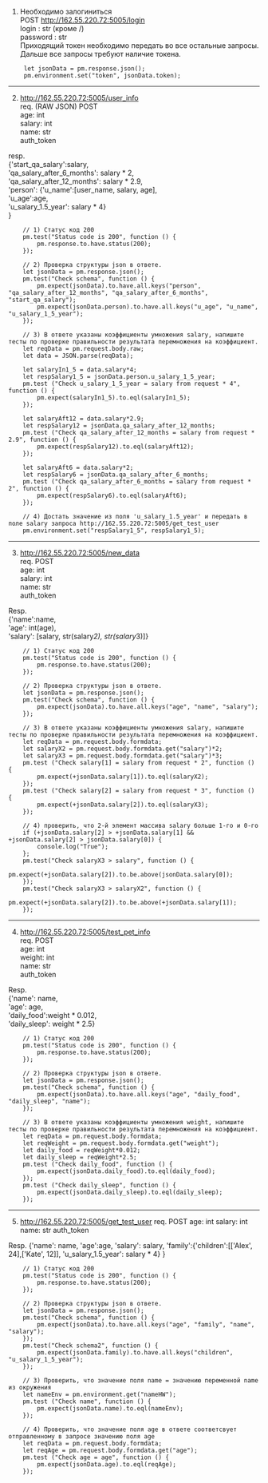 1) Необходимо залогиниться  
POST http://162.55.220.72:5005/login  
login : str (кроме /)  
password : str  
Приходящий токен необходимо передать во все остальные запросы. Дальше все запросы требуют наличие токена.  

        let jsonData = pm.response.json();
        pm.environment.set("token", jsonData.token);  
        
--- 
2) http://162.55.220.72:5005/user_info  
req. (RAW JSON) POST  
age: int  
salary: int  
name: str  
auth_token  

resp.  
{'start_qa_salary':salary,  
'qa_salary_after_6_months': salary * 2,  
'qa_salary_after_12_months': salary * 2.9,  
'person': {'u_name':[user_name, salary, age],  
           'u_age':age,  
           'u_salary_1.5_year': salary * 4}  
          }  

        // 1) Статус код 200
        pm.test("Status code is 200", function () {
            pm.response.to.have.status(200);
        });

        // 2) Проверка структуры json в ответе.
        let jsonData = pm.response.json();
        pm.test("Check schema", function () {
            pm.expect(jsonData).to.have.all.keys("person", "qa_salary_after_12_months", "qa_salary_after_6_months", "start_qa_salary");
            pm.expect(jsonData.person).to.have.all.keys("u_age", "u_name", "u_salary_1_5_year");
        });

        // 3) В ответе указаны коэффициенты умножения salary, напишите тесты по проверке правильности результата перемножения на коэффициент.
        let reqData = pm.request.body.raw; 
        let data = JSON.parse(reqData);

        let salaryIn1_5 = data.salary*4;
        let respSalary1_5 = jsonData.person.u_salary_1_5_year;
        pm.test ("Check u_salary_1_5_year = salary from request * 4", function () {
            pm.expect(salaryIn1_5).to.eql(salaryIn1_5);
        });

        let salaryAft12 = data.salary*2.9;
        let respSalary12 = jsonData.qa_salary_after_12_months;
        pm.test ("Check qa_salary_after_12_months = salary from request * 2.9", function () {
            pm.expect(respSalary12).to.eql(salaryAft12);
        });

        let salaryAft6 = data.salary*2;
        let respSalary6 = jsonData.qa_salary_after_6_months;
        pm.test ("Check qa_salary_after_6_months = salary from request * 2", function () {
            pm.expect(respSalary6).to.eql(salaryAft6);
        });

        // 4) Достать значение из поля 'u_salary_1.5_year' и передать в поле salary запроса http://162.55.220.72:5005/get_test_user
        pm.environment.set("respSalary1_5", respSalary1_5);

---

3) http://162.55.220.72:5005/new_data  
req. POST  
age: int  
salary: int  
name: str  
auth_token  

Resp.  
{'name':name,  
  'age': int(age),  
  'salary': [salary, str(salary*2), str(salary*3)]}    

        // 1) Статус код 200
        pm.test("Status code is 200", function () {
            pm.response.to.have.status(200);
        });

        // 2) Проверка структуры json в ответе.
        let jsonData = pm.response.json();
        pm.test("Check schema", function () {
            pm.expect(jsonData).to.have.all.keys("age", "name", "salary");
        });

        // 3) В ответе указаны коэффициенты умножения salary, напишите тесты по проверке правильности результата перемножения на коэффициент.
        let reqData = pm.request.body.formdata;
        let salaryX2 = pm.request.body.formdata.get("salary")*2;
        let salaryX3 = pm.request.body.formdata.get("salary")*3;
        pm.test ("Check salary[1] = salary from request * 2", function () {
            pm.expect(+jsonData.salary[1]).to.eql(salaryX2);
        });
        pm.test ("Check salary[2] = salary from request * 3", function () {
            pm.expect(+jsonData.salary[2]).to.eql(salaryX3);
        });

        // 4) проверить, что 2-й элемент массива salary больше 1-го и 0-го
        if (+jsonData.salary[2] > +jsonData.salary[1] && +jsonData.salary[2] > jsonData.salary[0]) {
            console.log("True");
        };
        pm.test("Check salaryX3 > salary", function () {
            pm.expect(+jsonData.salary[2]).to.be.above(jsonData.salary[0]);
        });
        pm.test("Check salaryX3 > salaryX2", function () {
            pm.expect(+jsonData.salary[2]).to.be.above(+jsonData.salary[1]);
        });
---

4) http://162.55.220.72:5005/test_pet_info  
req. POST  
age: int  
weight: int  
name: str  
auth_token  

Resp.  
{'name': name,  
 'age': age,  
 'daily_food':weight * 0.012,  
 'daily_sleep': weight * 2.5}  

        // 1) Статус код 200
        pm.test("Status code is 200", function () {
            pm.response.to.have.status(200);
        });

        // 2) Проверка структуры json в ответе.
        let jsonData = pm.response.json();
        pm.test("Check schema", function () {
            pm.expect(jsonData).to.have.all.keys("age", "daily_food", "daily_sleep", "name");
        });

        // 3) В ответе указаны коэффициенты умножения weight, напишите тесты по проверке правильности результата перемножения на коэффициент.
        let reqData = pm.request.body.formdata;
        let reqWeight = pm.request.body.formdata.get("weight");
        let daily_food = reqWeight*0.012;
        let daily_sleep = reqWeight*2.5;
        pm.test ("Check daily_food", function () {
            pm.expect(jsonData.daily_food).to.eql(daily_food);
        });
        pm.test ("Check daily_sleep", function () {
            pm.expect(jsonData.daily_sleep).to.eql(daily_sleep);
        });
---

5) http://162.55.220.72:5005/get_test_user
req. POST
age: int
salary: int
name: str
auth_token

Resp.
{'name': name,
 'age':age,
 'salary': salary,
 'family':{'children':[['Alex', 24],['Kate', 12]],
 'u_salary_1.5_year': salary * 4}
  }

        // 1) Статус код 200
        pm.test("Status code is 200", function () {
            pm.response.to.have.status(200);
        });

        // 2) Проверка структуры json в ответе.
        let jsonData = pm.response.json();
        pm.test("Check schema", function () {
            pm.expect(jsonData).to.have.all.keys("age", "family", "name", "salary");
        });
        pm.test("Check schema2", function () {
            pm.expect(jsonData.family).to.have.all.keys("children", "u_salary_1_5_year");
        });

        // 3) Проверить, что значение поля name = значению переменной name из окружения
        let nameEnv = pm.environment.get("nameHW");
        pm.test ("Check name", function () {
            pm.expect(jsonData.name).to.eql(nameEnv);
        });

        // 4) Проверить, что значение поля age в ответе соответсвует отправленному в запросе значению поля age
        let reqData = pm.request.body.formdata;
        let reqAge = pm.request.body.formdata.get("age");
        pm.test ("Check age = age", function () {
            pm.expect(jsonData.age).to.eql(reqAge);
        });


